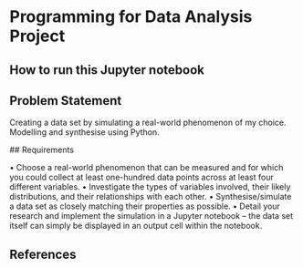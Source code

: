 # Programming for Data Analysis Project

## How to run this Jupyter notebook

## Problem Statement

Creating a data set by simulating a real-world phenomenon of my choice.
Modelling and synthesise using Python.

## Requirements

• Choose a real-world phenomenon that can be measured and for which you could
collect at least one-hundred data points across at least four different variables.
• Investigate the types of variables involved, their likely distributions, and their
relationships with each other.
• Synthesise/simulate a data set as closely matching their properties as possible.
• Detail your research and implement the simulation in a Jupyter notebook – the
data set itself can simply be displayed in an output cell within the notebook.


## References
